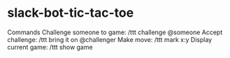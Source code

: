 # slack-bot-tic-tac-toe

Commands
Challenge someone to game: /ttt challenge @someone
Accept challenge: /ttt bring it on @challenger
Make move: /ttt mark x:y
Display current game: /ttt show game
